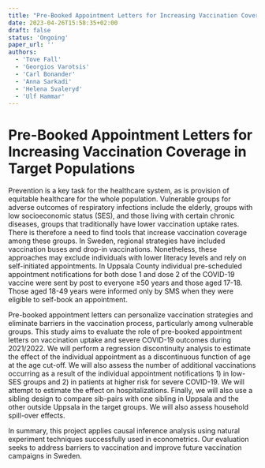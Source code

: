 ```yaml
---
title: "Pre-Booked Appointment Letters for Increasing Vaccination Coverage in Target Populations"
date: 2023-04-26T15:58:35+02:00
draft: false
status: 'Ongoing'
paper_url: ''
authors:
  - 'Tove Fall'
  - 'Georgios Varotsis'
  - 'Carl Bonander'
  - 'Anna Sarkadi'
  - 'Helena Svaleryd'
  - 'Ulf Hammar'
---
```


# Pre-Booked Appointment Letters for Increasing Vaccination Coverage in Target Populations

Prevention is a key task for the healthcare system, as is provision of equitable healthcare for the whole population. Vulnerable groups for adverse outcomes of respiratory infections include the elderly, groups with low socioeconomic status (SES), and those living with certain chronic diseases, groups that traditionally have lower vaccination uptake rates. There is therefore a need to find tools that increase vaccination coverage among these groups. In Sweden, regional strategies have included vaccination buses and drop-in vaccinations. Nonetheless, these approaches may exclude individuals with lower literacy levels and rely on self-initiated appointments. In Uppsala County individual pre-scheduled appointment notifications for both dose 1 and dose 2 of the COVID-19 vaccine were sent by post to everyone ≥50 years and those aged 17-18. Those aged 18-49 years were informed only by SMS when they were eligible to self-book an appointment.

Pre-booked appointment letters can personalize vaccination strategies and eliminate barriers in the vaccination process, particularly among vulnerable groups. This study aims to evaluate the role of pre-booked appointment letters on vaccination uptake and severe COVID-19 outcomes during 2021/2022. We will perform a regression discontinuity analysis to estimate the effect of the individual appointment as a discontinuous function of age at the age cut-off. We will also assess the number of additional vaccinations occurring as a result of the individual appointment notifications 1) in low-SES groups and 2) in patients at higher risk for severe COVID-19. We will attempt to estimate the effect on hospitalizations. Finally, we will also use a sibling design to compare sib-pairs with one sibling in Uppsala and the other outside Uppsala in the target groups. We will also assess household spill-over effects.

In summary, this project applies causal inference analysis using natural experiment techniques successfully used in econometrics. Our evaluation seeks to address barriers to vaccination and improve future vaccination campaigns in Sweden.